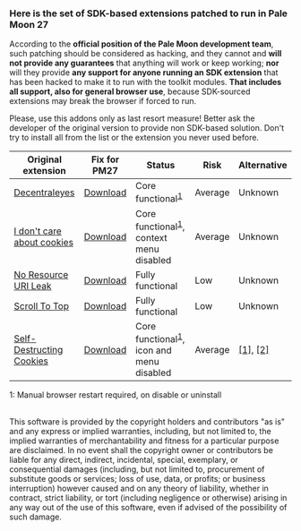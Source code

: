 ### Here is the set of SDK-based extensions patched to run in Pale Moon 27

According to the **official position of the Pale Moon development team**, such patching should be considered as hacking, and they cannot and **will not provide any guarantees** that anything will work or keep working; **nor** will they provide **any support for anyone running an SDK extension** that has been hacked to make it to run with the toolkit modules. **That includes all support, also for general browser use**, because SDK-sourced extensions may break the browser if forced to run.

Please, use this addons only as last resort measure! Better ask the developer of the original version to provide non SDK-based solution. Don't try to install all from the list or the extension you never used before.

| Original extension | Fix for PM27 | Status | Risk | Alternative |
| ------------------ | ------------ | ------ | ---- | ----------- |
| [Decentraleyes](https://addons.mozilla.org/addon/decentraleyes/) | [Download](https://github.com/JustOff/pm27-sdk-addons/releases/download/0.0.1/decentraleyes-1.3.5-pm27.xpi) | Core functional<sup>[1](#restart)</sup> | Average | Unknown |
| [I don't care about cookies](https://addons.mozilla.org/addon/i-dont-care-about-cookies/) | [Download](https://github.com/JustOff/pm27-sdk-addons/releases/download/0.0.1/i_dont_care_about_cookies-2.6.2-pm27.xpi) | Core functional<sup>[1](#restart)</sup>, context menu disabled | Average | Unknown |
| [No Resource URI Leak](https://addons.mozilla.org/addon/no-resource-uri-leak/) | [Download](https://github.com/JustOff/pm27-sdk-addons/releases/download/0.0.1/no_resource_uri_leak-1.1.0-pm27.xpi) | Fully functional | Low | Unknown |
| [Scroll To Top](https://addons.mozilla.org/addon/scroll-to-top/) | [Download](https://github.com/JustOff/pm27-sdk-addons/releases/download/0.0.1/scroll_to_top-4.5.5-pm27.xpi) | Fully functional | Low | Unknown |
| [Self-Destructing Cookies](https://addons.mozilla.org/addon/self-destructing-cookies/) | [Download](https://github.com/JustOff/pm27-sdk-addons/releases/download/0.0.1/self_destructing_cookies-0.4.11-pm27.xpi) | Core functional<sup>[1](#restart)</sup>, icon and menu disabled | Average | [[1]](https://addons.mozilla.org/addon/cookies-exterminator/), [[2]](https://addons.palemoon.org/extensions/privacy-and-security/crush-those-cookies/) |
<a name="restart">1</a>: Manual browser restart required, on disable or uninstall

<br>This software is provided by the copyright holders and contributors "as is" and any express or implied warranties, including, but not limited to, the implied warranties of merchantability and fitness for a particular purpose are disclaimed. In no event shall the copyright owner or contributors be liable for any direct, indirect, incidental, special, exemplary, or consequential damages (including, but not limited to, procurement of substitute goods or services; loss of use, data, or profits; or business interruption) however caused and on any theory of liability, whether in contract, strict liability, or tort (including negligence or otherwise) arising in any way out of the use of this software, even if advised of the possibility of such damage.
